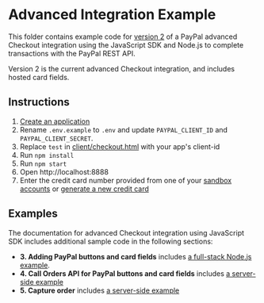 # Advanced Integration Example

This folder contains example code for [version 2](https://developer.paypal.com/docs/checkout/advanced/integrate/) of a PayPal advanced Checkout integration using the JavaScript SDK and Node.js to complete transactions with the PayPal REST API.

Version 2 is the current advanced Checkout integration, and includes hosted card fields.

## Instructions

1. [Create an application](https://developer.paypal.com/dashboard/applications/sandbox/create)
2. Rename `.env.example` to `.env` and update `PAYPAL_CLIENT_ID` and `PAYPAL_CLIENT_SECRET`.
3. Replace `test` in [client/checkout.html](client/checkout.html) with your app's client-id
4. Run `npm install`
5. Run `npm start`
6. Open http://localhost:8888
7. Enter the credit card number provided from one of your [sandbox accounts](https://developer.paypal.com/dashboard/accounts) or [generate a new credit card](https://developer.paypal.com/dashboard/creditCardGenerator)

## Examples

The documentation for advanced Checkout integration using JavaScript SDK includes additional sample code in the following sections:

- **3. Adding PayPal buttons and card fields** includes [a full-stack Node.js example](v2/examples/full-stack/).
- **4. Call Orders API for PayPal buttons and card fields** includes [a server-side example](v2/examples/call-orders-api-server-side/)
- **5. Capture order** includes [a server-side example](v2/examples/capture-order-server-side/)
